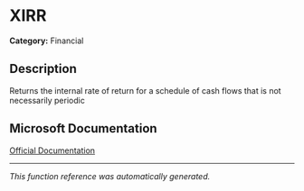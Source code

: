 # XIRR

**Category:** Financial

## Description
Returns the internal rate of return for a schedule of cash flows that is not necessarily periodic

## Microsoft Documentation
[Official Documentation](https://support.microsoft.com//en-us/office/xirr-function-de1242ec-6477-445b-b11b-a303ad9adc9d)

---
*This function reference was automatically generated.*
